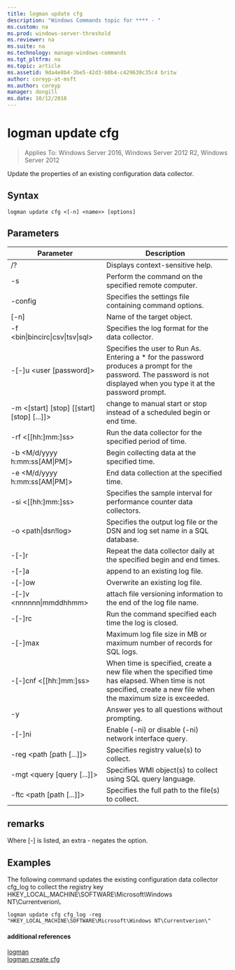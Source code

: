```yaml
---
title: logman update cfg
description: "Windows Commands topic for **** - "
ms.custom: na
ms.prod: windows-server-threshold
ms.reviewer: na
ms.suite: na
ms.technology: manage-windows-commands
ms.tgt_pltfrm: na
ms.topic: article
ms.assetid: 9da4e8b4-3be5-42d3-b0b4-c429630c35c4 britw
author: coreyp-at-msft
ms.author: coreyp
manager: dongill
ms.date: 10/12/2016
---
```

# logman update cfg

>Applies To: Windows Server 2016, Windows Server 2012 R2, Windows Server 2012

Update the properties of an existing configuration data collector.  
  
## Syntax  
```  
logman update cfg <[-n] <name>> [options]  
```  
## Parameters  
|Parameter|Description|  
|-------|--------|  
|/?|Displays context-sensitive help.|  
|-s <computer name>|Perform the command on the specified remote computer.|  
|-config <value>|Specifies the settings file containing command options.|  
|[-n] <name>|Name of the target object.|  
|-f <bin&#124;bincirc&#124;csv&#124;tsv&#124;sql>|Specifies the log format for the data collector.|  
|-[-]u <user [password]>|Specifies the user to Run As. Entering a * for the password produces a prompt for the password. The password is not displayed when you type it at the password prompt.|  
|-m <[start] [stop] [[start] [stop] [...]]>|change to manual start or stop instead of a scheduled begin or end time.|  
|-rf <[[hh:]mm:]ss>|Run the data collector for the specified period of time.|  
|-b <M/d/yyyy h:mm:ss[AM&#124;PM]>|Begin collecting data at the specified time.|  
|-e <M/d/yyyy h:mm:ss[AM&#124;PM]>|End data collection at the specified time.|  
|-si <[[hh:]mm:]ss>|Specifies the sample interval for performance counter data collectors.|  
|-o <path&#124;dsn!log>|Specifies the output log file or the DSN and log set name in a SQL database.|  
|-[-]r|Repeat the data collector daily at the specified begin and end times.|  
|-[-]a|append to an existing log file.|  
|-[-]ow|Overwrite an existing log file.|  
|-[-]v <nnnnnn&#124;mmddhhmm>|attach file versioning information to the end of the log file name.|  
|-[-]rc <task>|Run the command specified each time the log is closed.|  
|-[-]max <value>|Maximum log file size in MB or maximum number of records for SQL logs.|  
|-[-]cnf <[[hh:]mm:]ss>|When time is specified, create a new file when the specified time has elapsed. When time is not specified, create a new file when the maximum size is exceeded.|  
|-y|Answer yes to all questions without prompting.|  
|-[-]ni|Enable (-ni) or disable (-ni) network interface query.|  
|-reg <path [path [...]]>|Specifies registry value(s) to collect.|  
|-mgt <query [query [...]]>|Specifies WMI object(s) to collect using SQL query language.|  
|-ftc <path [path [...]]>|Specifies the full path to the file(s) to collect.|  
## remarks  
Where [-] is listed, an extra - negates the option.  
## <a name="BKMK_examples"></a>Examples  
The following command updates the existing configuration data collector cfg_log to collect the registry key HKEY_LOCAL_MACHINE\SOFTWARE\Microsoft\Windows NT\Currentverion\\.  
```  
logman update cfg cfg_log -reg "HKEY_LOCAL_MACHINE\SOFTWARE\Microsoft\Windows NT\Currentverion\"  
```  
#### additional references  
[logman](logman.md)  
[logman create cfg](logman-create-cfg.md)  
